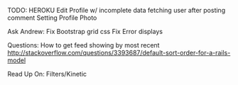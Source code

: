 
TODO:
HEROKU
Edit Profile w/ incomplete data
fetching user after posting comment
Setting Profile Photo


Ask Andrew:
Fix Bootstrap grid css
Fix Error displays


Questions: 
How to get feed showing by most recent
http://stackoverflow.com/questions/3393687/default-sort-order-for-a-rails-model


Read Up On:
Filters/Kinetic